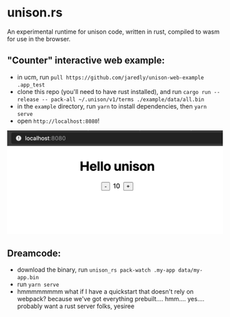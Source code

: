 # unison.rs

An experimental runtime for unison code, written in rust, compiled to wasm for use in the browser.

## "Counter" interactive web example:

- in ucm, run `pull https://github.com/jaredly/unison-web-example .app_test`
- clone this repo (you'll need to have rust installed), and run `cargo run --release -- pack-all ~/.unison/v1/terms ./example/data/all.bin`
- in the `example` directory, run `yarn` to install dependencies, then `yarn serve`
- open `http://localhost:8080`!

![screenshot](./screenshot.png)


## Dreamcode:

- download the binary, run `unison_rs pack-watch .my-app data/my-app.bin`
- run `yarn serve`
- hmmmmmmmm what if I have a quickstart that doesn't rely on webpack? because we've got everything prebuilt.... hmm.... yes.... probably want a rust server folks, yesiree
